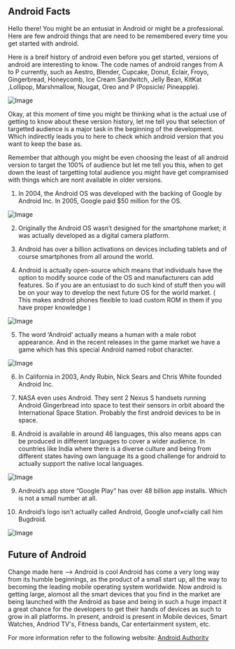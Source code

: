 ## Android Facts

Hello there! You might be an entusiat in Android or might be a professional. Here are few android things that are need to be remembered every time you get started with android.

Here is a breif history of android even before you get started, versions of android are interesting to know. The code names of android ranges from A to P currently, such as Aestro, Blender, Cupcake, Donut, Eclair, Froyo, Gingerbread, Honeycomb, Ice Cream Sandwitch, Jelly Bean, KitKat ,Lollipop, Marshmallow, Nougat, Oreo and P (Popsicle/ Pineapple).

![Image](https://cdn57.androidauthority.net/wp-content/uploads/2013/05/Android-logo-green-robot-7-1600-aa.jpg)

Okay, at this moment of time you might be thinking what is the actual use of getting to know about these version history, let me tell you that selection of targetted audience is a major task in the beginning of the development. Which indirectly leads you to here to check which android version that you want to keep the base as. 

Remember that although you might be even choosing the least of all android version to target the 100% of audience but let me tell you this, when to get down the least of targetting total audience you might have get compramised with things which are nont available in older versions. 

1. In 2004, the Android OS was developed with the backing of Google by Android Inc. In 2005, Google paid $50 million for the OS.

![Image](https://upload.wikimedia.org/wikipedia/commons/1/1b/A_Press_Conference_for_the_Launch_of_Nexus_7_on_September_27%2C_2012_in_Seoul_from_acrofan_3.JPG)

2. Originally the Android OS wasn’t designed for the smartphone market; it was actually developed as a digital camera platform.

3. Android has over a billion activations on devices including tablets and of course smartphones from all around the world.

4. Android is actually open-source which means that individuals have the option to modify source code of the OS and manufacturers can add features. So if you are an entusiast to do such kind of stuff then you will be on your way to develop the next future OS for the world market. ( This makes android phones flexible to load custom ROM in them if you have proper knowledge )

![Image](https://lh3.googleusercontent.com/40gPVe8GlPZh7denhFp3_74DYLbm-eOQ_TVAVysxjVDqG7lA7PF5ATpET01XhPv7D0ghkJk108QY824ST6Th3DoSTaGobQ=s688)

5. The word ‘Android’ actually means a human with a male robot appearance. And in the recent releases in the game market we have a game which has this special Android named robot character.

![Image](https://www.3dprinter.net/wp-content/uploads/2014/03/lincoln-android.jpg)

6. In California in 2003, Andy Rubin, Nick Sears and Chris White founded Android Inc.

7. NASA even uses Android. They sent 2 Nexus S handsets running Android Gingerbread into space to test their sensors in orbit aboard
the International Space Station. Probably the first android devices to be in space.

8. Android is available in around 46 languages, this also means apps can be produced in different languages to cover a wider audience. In countries like India where there is a diverse culture and being from different states having own language its a good challenge for android to actually support the native local languages. 

![Image](http://www.networkedindia.com/wp-content/uploads/2015/08/mobile-phone-users.jpg)

9. Android’s app store “Google Play” has over 48 billion app installs. Which is not a small number at all.

10. Android’s logo isn’t actually called Android, Google unof×cially call him Bugdroid.

![Image](https://www.phonedog.com/sites/phonedog.com/files/styles/blog_entry/public/blog/main_image/2015/06/androidpeacelarge.jpg?itok=bLaQRv9f)

## Future of Android 
Change made here --> Android is cool
Android has come a very long way from its humble beginnings, as the product of a small start up, all the way to becoming the leading mobile operating system worldwide. Now android is getting large, alomost all the smart devices that you find in the market are being launched with the Android as base and being in such a huge impact it a great chance for the developers to get their hands of devices as such to grow in all platforms. In present, android is present in Mobile devices, Smart Watches, Andriod TV's, Fitness bands, Car entertainment system, etc. 

For more information refer to the following website: [Android Authority](https://www.androidauthority.com/history-android-os-name-789433/)
